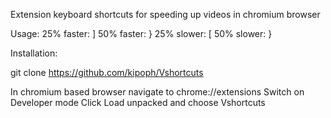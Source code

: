 Extension keyboard shortcuts for speeding up videos in chromium browser

Usage:
25% faster: ]
50% faster: }
25% slower: [
50% slower: }

Installation:

git clone https://github.com/kipoph/Vshortcuts

In chromium based browser navigate to chrome://extensions
Switch on Developer mode 
Click Load unpacked and choose Vshortcuts 

